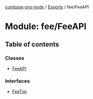 [coinbase-pro-node](../README.md) / [Exports](../modules.md) / fee/FeeAPI

# Module: fee/FeeAPI

## Table of contents

### Classes

- [FeeAPI](../classes/fee_feeapi.feeapi.md)

### Interfaces

- [FeeTier](../interfaces/fee_feeapi.feetier.md)
